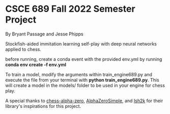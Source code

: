 
# CSCE 689 Fall 2022 Semester Project

By Bryant Passage and Jesse Phipps

Stockfish-aided immitation learning self-play with deep neural networks applied to chess.

before running, create a conda event with the provided env.yml by running **conda env create -f env.yml**

To train a model, modify the arguments within train_engine689.py and execute the file from your terminal with **python train_engine689.py**. This will create a model in the models/ folder to be used in your engine for chess play.

A special thanks to [chess-alpha-zero](https://github.com/Zeta36/chess-alpha-zero), [AlphaZeroSimple](https://github.com/JoshVarty/AlphaZeroSimple), and [Ish2k](https://github.com/Ish2K/Chess-Bot-AI-Algorithms/blob/main/Git_chess/monte_carlo_implementation.py) for their library's inspirations for this project.
